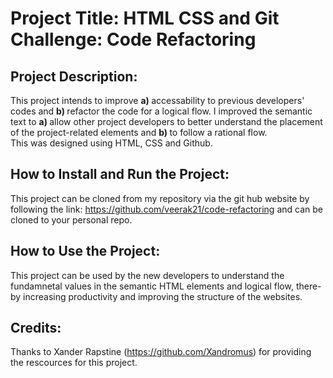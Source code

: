 # Project Title: HTML CSS and Git Challenge: Code Refactoring
## Project Description:
This project intends to improve 
<b>   a) </b> accessability to previous developers' codes and 
 <b>  b) </b> refactor the code for a logical flow. 
I improved the semantic text to 
<b>   a) </b> allow other project developers to better understand the placement of the project-related elements and 
<b>   b) </b> to follow a rational flow.  
This was designed using HTML, CSS and Github.
## How to Install and Run the Project:
This project can be cloned from my repository via the git hub website by following the link:
https://github.com/veerak21/code-refactoring and can be cloned to your personal repo.
## How to Use the Project:
This project can be used by the new developers to understand the fundamnetal values in the semantic HTML elements and logical flow, there-by increasing productivity and improving the structure of the websites.
## Credits:
Thanks to Xander Rapstine (https://github.com/Xandromus) for providing the rescources for this project.